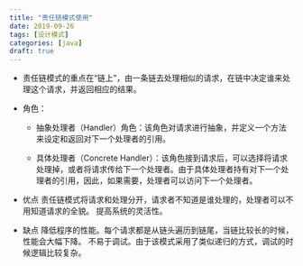 ```yaml
---
title: "责任链模式使用"
date: 2019-09-26
tags: [设计模式]
categories: [java]
draft: true
---
```



- 责任链模式的重点在“链上”，由一条链去处理相似的请求，在链中决定谁来处理这个请求，并返回相应的结果。

- 角色：

	- 抽象处理者（Handler）角色：该角色对请求进行抽象，并定义一个方法来设定和返回对下一个处理者的引用。

	- 具体处理者（Concrete Handler）：该角色接到请求后，可以选择将请求处理掉，或者将请求传给下一个处理者。由于具体处理者持有对下一个处理者的引用，因此，如果需要，处理者可以访问下一个处理者。

- 优点
  责任链模式将请求和处理分开，请求者不知道是谁处理的，处理者可以不用知道请求的全貌。
提高系统的灵活性。
- 缺点
  降低程序的性能。每个请求都是从链头遍历到链尾，当链比较长的时候，性能会大幅下降。
不易于调试。由于该模式采用了类似递归的方式，调试的时候逻辑比较复杂。



